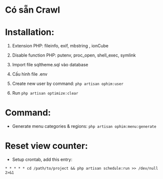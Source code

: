 # Có sẵn Crawl
# Installation:
1. Extension PHP: fileinfo, exif, mbstring , ionCube
2. Disable function PHP: putenv, proc_open, shell_exec, symlink

3. Import file sqltheme.sql vào database 
4. Cấu hình file .env

5. Create new user by command: `php artisan ophim:user`

6. Run `php artisan optimize:clear`

# Command:
- Generate menu categories & regions: `php artisan ophim:menu:generate`

# Reset view counter:
- Setup crontab, add this entry:
```
* * * * * cd /path/to/project && php artisan schedule:run >> /dev/null 2>&1
```